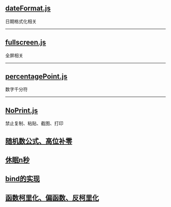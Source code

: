 ## [dateFormat.js](https://github.com/ZackZheng-xy/o-bricks/blob/main/jsFragment/dateFormat.js)
日期格式化相关

---

## [fullscreen.js](https://github.com/ZackZheng-xy/o-bricks/blob/main/jsFragment/fullscreen.js)
全屏相关

---
## [percentagePoint.js](https://github.com/ZackZheng-xy/o-bricks/blob/main/jsFragment/percentagePoint.js)
数字千分符

---
## [NoPrint.js](https://github.com/ZackZheng-xy/o-bricks/blob/main/jsFragment/NoPrint.js)
禁止复制、粘贴、截图、打印


## [随机数公式、高位补零](https://github.com/ZackZheng-xy/o-bricks/blob/main/jsFragment/fragment.md)

## [休眠n秒](https://github.com/ZackZheng-xy/o-bricks/blob/main/jsFragment/sleep.js)

## [bind的实现](https://github.com/ZackZheng-xy/o-bricks/blob/main/jsFragment/bindRealize.js)

## [函数柯里化、偏函数、反柯里化](https://github.com/ZackZheng-xy/o-bricks/blob/main/jsFragment/currying.js)